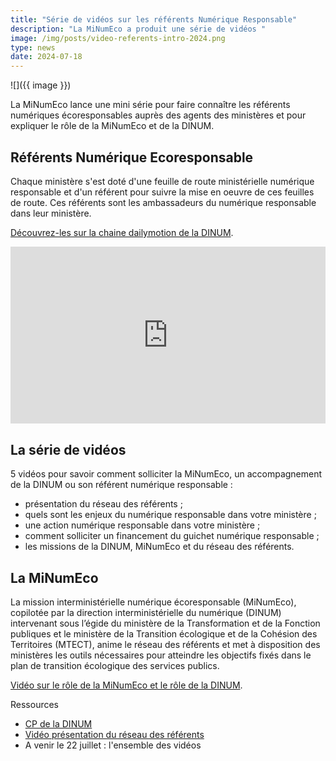 ```yaml
---
title: "Série de vidéos sur les référents Numérique Responsable"
description: "La MiNumEco a produit une série de vidéos "
image: /img/posts/video-referents-intro-2024.png
type: news
date: 2024-07-18
---
```


![]({{ image }})

La MiNumEco lance une mini série pour faire connaître les référents numériques écoresponsables auprès des agents des ministères et pour expliquer le rôle de la MiNumEco et de la DINUM.

## Référents Numérique Ecoresponsable

Chaque ministère s'est doté d'une feuille de route ministérielle numérique responsable et d'un référent pour suivre la mise en oeuvre de ces feuilles de route. 
Ces référents sont les ambassadeurs du numérique responsable dans leur ministère.

[Découvrez-les sur la chaine dailymotion de la DINUM](https://www.dailymotion.com/video/x92eo5e).

<div style="position:relative;padding-bottom:56.25%;height:0;overflow:hidden;"> <iframe style="width:100%;height:100%;position:absolute;left:0px;top:0px;overflow:hidden" frameborder="0" type="text/html" src="https://www.dailymotion.com/embed/video/x92eo5e" width="100%" height="100%" allowfullscreen title="Dailymotion Video Player" > </iframe> </div>

## La série de vidéos

5 vidéos pour savoir comment solliciter la MiNumEco, un accompagnement de la DINUM ou son référent numérique responsable : 
* présentation du réseau des référents ;
* quels sont les enjeux du numérique responsable dans votre ministère ;
* une action numérique responsable dans votre ministère ;
* comment solliciter un financement du guichet numérique responsable ;
* les missions de la DINUM, MiNumEco et du réseau des référents.

## La MiNumEco

La mission interministérielle numérique écoresponsable (MiNumEco), copilotée par la direction interministérielle du numérique (DINUM) intervenant sous l’égide du ministère de la Transformation et de la Fonction publiques et le ministère de la Transition écologique et de la Cohésion des Territoires (MTECT), anime le réseau des référents et met à disposition des ministères les outils nécessaires pour atteindre les objectifs fixés dans le plan de transition écologique des services publics. 

[Vidéo sur le rôle de la MiNumEco et le rôle de la DINUM](lien).

<div class="fr-highlight">

Ressources

* [CP de la DINUM](/docs/2024/CP_NUMERIQUE_ECORESPONSABLE_REFERENTS_MINISTERIELS_SERIE_VIDEO.docx)
* [Vidéo présentation du réseau des référents](https://www.dailymotion.com/video/x92eo5e)
* A venir le 22 juillet : l'ensemble des vidéos

</div>